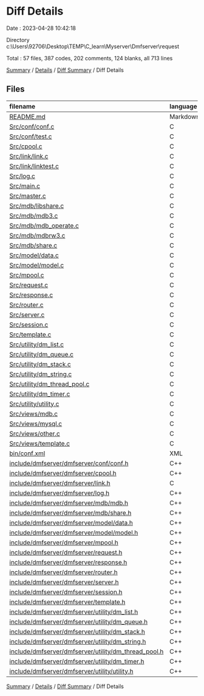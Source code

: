 # Diff Details

Date : 2023-04-28 10:42:18

Directory c:\\Users\\92706\\Desktop\\TEMP\\C_learn\\Myserver\\Dmfserver\\request

Total : 57 files,  387 codes, 202 comments, 124 blanks, all 713 lines

[Summary](results.md) / [Details](details.md) / [Diff Summary](diff.md) / Diff Details

## Files
| filename | language | code | comment | blank | total |
| :--- | :--- | ---: | ---: | ---: | ---: |
| [README.md](/README.md) | Markdown | 2 | 0 | 2 | 4 |
| [Src/conf/conf.c](/Src/conf/conf.c) | C | 0 | 1 | 2 | 3 |
| [Src/conf/test.c](/Src/conf/test.c) | C | 0 | 1 | 0 | 1 |
| [Src/cpool.c](/Src/cpool.c) | C | 0 | 8 | 2 | 10 |
| [Src/link/link.c](/Src/link/link.c) | C | -93 | -24 | -19 | -136 |
| [Src/link/linktest.c](/Src/link/linktest.c) | C | -21 | -17 | -12 | -50 |
| [Src/log.c](/Src/log.c) | C | 0 | 8 | 1 | 9 |
| [Src/main.c](/Src/main.c) | C | -8 | 17 | -6 | 3 |
| [Src/master.c](/Src/master.c) | C | 0 | 24 | 3 | 27 |
| [Src/mdb/libshare.c](/Src/mdb/libshare.c) | C | 93 | 25 | 20 | 138 |
| [Src/mdb/mdb3.c](/Src/mdb/mdb3.c) | C | 66 | 18 | 20 | 104 |
| [Src/mdb/mdb_operate.c](/Src/mdb/mdb_operate.c) | C | 58 | 19 | 16 | 93 |
| [Src/mdb/mdbrw3.c](/Src/mdb/mdbrw3.c) | C | 101 | 19 | 25 | 145 |
| [Src/mdb/share.c](/Src/mdb/share.c) | C | 37 | 17 | 6 | 60 |
| [Src/model/data.c](/Src/model/data.c) | C | 0 | 1 | 0 | 1 |
| [Src/model/model.c](/Src/model/model.c) | C | 6 | 1 | 0 | 7 |
| [Src/mpool.c](/Src/mpool.c) | C | 76 | 11 | 16 | 103 |
| [Src/request.c](/Src/request.c) | C | 0 | 7 | 2 | 9 |
| [Src/response.c](/Src/response.c) | C | -1 | 6 | 4 | 9 |
| [Src/router.c](/Src/router.c) | C | 0 | 1 | 1 | 2 |
| [Src/server.c](/Src/server.c) | C | 24 | 7 | 16 | 47 |
| [Src/session.c](/Src/session.c) | C | 0 | 1 | 2 | 3 |
| [Src/template.c](/Src/template.c) | C | 22 | 2 | -3 | 21 |
| [Src/utility/dm_list.c](/Src/utility/dm_list.c) | C | 0 | 1 | 0 | 1 |
| [Src/utility/dm_queue.c](/Src/utility/dm_queue.c) | C | 0 | 1 | 0 | 1 |
| [Src/utility/dm_stack.c](/Src/utility/dm_stack.c) | C | 0 | 1 | 0 | 1 |
| [Src/utility/dm_string.c](/Src/utility/dm_string.c) | C | 0 | 1 | 0 | 1 |
| [Src/utility/dm_thread_pool.c](/Src/utility/dm_thread_pool.c) | C | 0 | 1 | 0 | 1 |
| [Src/utility/dm_timer.c](/Src/utility/dm_timer.c) | C | 0 | 1 | 0 | 1 |
| [Src/utility/utility.c](/Src/utility/utility.c) | C | 0 | 1 | 0 | 1 |
| [Src/views/mdb.c](/Src/views/mdb.c) | C | 14 | 0 | 6 | 20 |
| [Src/views/mysql.c](/Src/views/mysql.c) | C | 3 | 2 | 0 | 5 |
| [Src/views/other.c](/Src/views/other.c) | C | -2 | 2 | 1 | 1 |
| [Src/views/template.c](/Src/views/template.c) | C | -3 | 0 | -3 | -6 |
| [bin/conf.xml](/bin/conf.xml) | XML | -27 | 0 | -6 | -33 |
| [include/dmfserver/dmfserver/conf/conf.h](/include/dmfserver/dmfserver/conf/conf.h) | C++ | 0 | 1 | 0 | 1 |
| [include/dmfserver/dmfserver/cpool.h](/include/dmfserver/dmfserver/cpool.h) | C++ | 0 | 1 | 2 | 3 |
| [include/dmfserver/dmfserver/link.h](/include/dmfserver/dmfserver/link.h) | C | -28 | -16 | -15 | -59 |
| [include/dmfserver/dmfserver/log.h](/include/dmfserver/dmfserver/log.h) | C++ | 0 | 1 | 0 | 1 |
| [include/dmfserver/dmfserver/mdb/mdb.h](/include/dmfserver/dmfserver/mdb/mdb.h) | C++ | 27 | 17 | 11 | 55 |
| [include/dmfserver/dmfserver/mdb/share.h](/include/dmfserver/dmfserver/mdb/share.h) | C++ | 28 | 17 | 16 | 61 |
| [include/dmfserver/dmfserver/model/data.h](/include/dmfserver/dmfserver/model/data.h) | C++ | 0 | 1 | 0 | 1 |
| [include/dmfserver/dmfserver/model/model.h](/include/dmfserver/dmfserver/model/model.h) | C++ | -3 | 1 | 0 | -2 |
| [include/dmfserver/dmfserver/mpool.h](/include/dmfserver/dmfserver/mpool.h) | C++ | 3 | 1 | 0 | 4 |
| [include/dmfserver/dmfserver/request.h](/include/dmfserver/dmfserver/request.h) | C++ | 0 | 1 | 2 | 3 |
| [include/dmfserver/dmfserver/response.h](/include/dmfserver/dmfserver/response.h) | C++ | 0 | 1 | 1 | 2 |
| [include/dmfserver/dmfserver/router.h](/include/dmfserver/dmfserver/router.h) | C++ | 0 | 1 | 1 | 2 |
| [include/dmfserver/dmfserver/server.h](/include/dmfserver/dmfserver/server.h) | C++ | 1 | 2 | 2 | 5 |
| [include/dmfserver/dmfserver/session.h](/include/dmfserver/dmfserver/session.h) | C++ | 0 | 1 | 1 | 2 |
| [include/dmfserver/dmfserver/template.h](/include/dmfserver/dmfserver/template.h) | C++ | 12 | 1 | 6 | 19 |
| [include/dmfserver/dmfserver/utility/dm_list.h](/include/dmfserver/dmfserver/utility/dm_list.h) | C++ | 0 | 1 | 0 | 1 |
| [include/dmfserver/dmfserver/utility/dm_queue.h](/include/dmfserver/dmfserver/utility/dm_queue.h) | C++ | 0 | 1 | 0 | 1 |
| [include/dmfserver/dmfserver/utility/dm_stack.h](/include/dmfserver/dmfserver/utility/dm_stack.h) | C++ | 0 | 1 | 0 | 1 |
| [include/dmfserver/dmfserver/utility/dm_string.h](/include/dmfserver/dmfserver/utility/dm_string.h) | C++ | 0 | 1 | 0 | 1 |
| [include/dmfserver/dmfserver/utility/dm_thread_pool.h](/include/dmfserver/dmfserver/utility/dm_thread_pool.h) | C++ | 0 | 1 | 0 | 1 |
| [include/dmfserver/dmfserver/utility/dm_timer.h](/include/dmfserver/dmfserver/utility/dm_timer.h) | C++ | 0 | 1 | 0 | 1 |
| [include/dmfserver/dmfserver/utility/utility.h](/include/dmfserver/dmfserver/utility/utility.h) | C++ | 0 | 1 | 1 | 2 |

[Summary](results.md) / [Details](details.md) / [Diff Summary](diff.md) / Diff Details